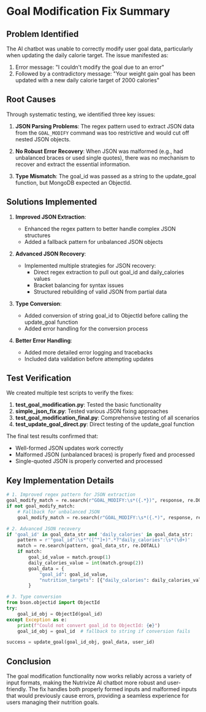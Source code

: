# Goal Modification Fix Summary

## Problem Identified

The AI chatbot was unable to correctly modify user goal data, particularly when updating the daily calorie target. The issue manifested as:

1. Error message: "I couldn't modify the goal due to an error"
2. Followed by a contradictory message: "Your weight gain goal has been updated with a new daily calorie target of 2000 calories"

## Root Causes

Through systematic testing, we identified three key issues:

1. **JSON Parsing Problems**: The regex pattern used to extract JSON data from the `GOAL_MODIFY` command was too restrictive and would cut off nested JSON objects.

2. **No Robust Error Recovery**: When JSON was malformed (e.g., had unbalanced braces or used single quotes), there was no mechanism to recover and extract the essential information.

3. **Type Mismatch**: The goal_id was passed as a string to the update_goal function, but MongoDB expected an ObjectId.

## Solutions Implemented

1. **Improved JSON Extraction**:
   - Enhanced the regex pattern to better handle complex JSON structures
   - Added a fallback pattern for unbalanced JSON objects

2. **Advanced JSON Recovery**:
   - Implemented multiple strategies for JSON recovery:
     - Direct regex extraction to pull out goal_id and daily_calories values
     - Bracket balancing for syntax issues
     - Structured rebuilding of valid JSON from partial data

3. **Type Conversion**:
   - Added conversion of string goal_id to ObjectId before calling the update_goal function
   - Added error handling for the conversion process

4. **Better Error Handling**:
   - Added more detailed error logging and tracebacks
   - Included data validation before attempting updates

## Test Verification

We created multiple test scripts to verify the fixes:

1. **test_goal_modification.py**: Tested the basic functionality
2. **simple_json_fix.py**: Tested various JSON fixing approaches
3. **test_goal_modification_final.py**: Comprehensive testing of all scenarios
4. **test_update_goal_direct.py**: Direct testing of the update_goal function

The final test results confirmed that:
- Well-formed JSON updates work correctly
- Malformed JSON (unbalanced braces) is properly fixed and processed
- Single-quoted JSON is properly converted and processed

## Key Implementation Details

```python
# 1. Improved regex pattern for JSON extraction
goal_modify_match = re.search(r"GOAL_MODIFY:\s*({.*})", response, re.DOTALL)
if not goal_modify_match:
    # Fallback for unbalanced JSON
    goal_modify_match = re.search(r"GOAL_MODIFY:\s*({.*)", response, re.DOTALL)

# 2. Advanced JSON recovery
if 'goal_id' in goal_data_str and 'daily_calories' in goal_data_str:
    pattern = r'"goal_id":\s*"([^"]+)".*?"daily_calories":\s*(\d+)'
    match = re.search(pattern, goal_data_str, re.DOTALL)
    if match:
        goal_id_value = match.group(1)
        daily_calories_value = int(match.group(2))
        goal_data = {
            "goal_id": goal_id_value,
            "nutrition_targets": [{"daily_calories": daily_calories_value}]
        }

# 3. Type conversion
from bson.objectid import ObjectId
try:
    goal_id_obj = ObjectId(goal_id)
except Exception as e:
    print(f"Could not convert goal_id to ObjectId: {e}")
    goal_id_obj = goal_id  # fallback to string if conversion fails

success = update_goal(goal_id_obj, goal_data, user_id)
```

## Conclusion

The goal modification functionality now works reliably across a variety of input formats, making the Nutrivize AI chatbot more robust and user-friendly. The fix handles both properly formed inputs and malformed inputs that would previously cause errors, providing a seamless experience for users managing their nutrition goals. 